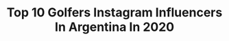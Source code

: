 ---
title: Top 10 Golfers Instagram Influencers In Argentina In 2020
description: >-
  Find top golfers Instagram influencers in Argentina in 2020. Most popular hashtags: #argentina #volkswagen #golf #supercar.
platform: Instagram
profiles:
  - username: "matiasfamha"
    fullname: >-
      Matias Nahuel Famha
    location: "Argentina"
    followers: 5092
    engagement: 835
    commentsToLikes: 0.014123
    id: ck8t2h8oxzhse0j78bv24z31o
    verified: false
    hashtags: "#gti, #gollook, #corsa, #golgti"
  - username: "fedechuch"
    fullname: >-
      Fede Chuch🥤
    location: "Argentina"
    followers: 212301
    engagement: 161
    commentsToLikes: 0.020080
    id: ck6tm6kts79s70j71i2r5cgh3
    verified: false
    hashtags: "#movil, #paracaidas, #wifi, #youtube"
  - username: "alaia"
    fullname: >-
      Alaïa Costa-López
    location: "Argentina"
    followers: 809054
    engagement: 481
    commentsToLikes: 0.008786
    id: ck5btmr76g8nv0i11z5rv0ew2
    verified: false
    hashtags: "#baby, #faraona, #model, #elvira"
  - username: "fabrilemus"
    fullname: >-
      Fabri Lemus
    location: "Argentina"
    followers: 1572103
    engagement: 169
    commentsToLikes: 0.005472
    id: ck15rz5n6afh80i199v3g2rl7
    verified: true
    hashtags: "#duomo, #rome, #mundo, #travelphotography"
  - username: "leomarinsalta"
    fullname: >-
      Leo Marinsalta 🎥
    location: "Argentina"
    followers: 8599
    engagement: 533
    commentsToLikes: 0.112323
    id: ck5qakfgvgv2o0i11tnkilggj
    verified: false
    hashtags: "#salta, #larural, #laboca, #tevez"
  - username: "superdeportivosarg"
    fullname: >-
      • Super Deportivos Argentina •
    location: "Argentina"
    followers: 30008
    engagement: 801
    commentsToLikes: 0.009420
    id: ck5zzvo65ci0y0i14hm3nt0pp
    verified: false
    hashtags: "#argentina, #amg, #porsche911, #coupe"
  - username: "fernando_szereszevsky"
    fullname: >-
      Fernando Szereszevsky
    location: "Argentina"
    followers: 34617
    engagement: 261
    commentsToLikes: 0.051285
    id: ck5zy0okr90lc0i14mr9jnczm
    verified: false
    hashtags: "#kohan, #durazno, #indios, #charly"
  - username: "tomy_carspotter"
    fullname: >-
      🔱Tomy_Carspotter🔱
    location: "Argentina"
    followers: 9773
    engagement: 864
    commentsToLikes: 0.010539
    id: ck1358fen07tk0i19gc0sx4zi
    verified: false
    hashtags: "#turbo, #focus, #f430, #volkswagen"
  - username: "bayer_garage"
    fullname: >-
      bayer garage
    location: "Argentina"
    followers: 13598
    engagement: 209
    commentsToLikes: 0.028452
    id: ck13d8wtq492f0i198qumpswk
    verified: false
    hashtags: "#ford, #sandero, #air, #fiat"
  - username: "raspandochaponn"
    fullname: >-
      ⬇️RᴀꜱᴘᴀɴᴅᴏCʜᴀᴘᴏɴ⬇️- (Oғғɪᴄɪᴀʟ)
    location: "Argentina"
    followers: 59292
    engagement: 239
    commentsToLikes: 0.003219
    id: ck8t911ohmkd30j78jm35yxnh
    verified: false
    hashtags: "#vwclub, #fiat, #yeyo, #autosbajos"
---